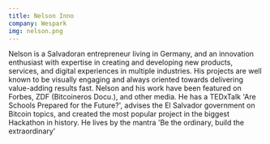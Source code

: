 ```yaml
---
title: Nelson Inno
company: Wespark
img: nelson.png
---
```


Nelson is a Salvadoran entrepreneur living in Germany, and an innovation enthusiast with expertise in creating and developing new products, services, and digital experiences in multiple industries. His projects are well known to be visually engaging and always oriented towards delivering value-adding results fast. Nelson and his work have been featured on Forbes, ZDF (Bitcoineros Docu.), and other media. He has a TEDxTalk 'Are Schools Prepared for the Future?', advises the El Salvador government on Bitcoin topics, and created the most popular project in the biggest Hackathon in history. He lives by the mantra 'Be the ordinary, build the extraordinary'